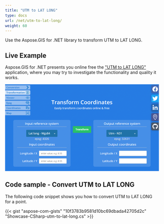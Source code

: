```yaml
---
title: "UTM to LAT LONG"
type: docs
url: /net/utm-to-lat-long/
weight: 60
---
```


Use the Aspose.GIS for .NET library to transform UTM to LAT LONG.

## **Live Example**

Aspose.GIS for .NET presents you online free the ["UTM to LAT LONG"](https://products.aspose.app/gis/transformation/utm-to-lat-long) application, where you may try to investigate the functionality and quality it works.

![transformation coordinates app](transform-coordinates.png)

## **Code sample - Convert UTM to LAT LONG**

The following code snippet shows you how to convert UTM to LAT LONG for a point.

{{< gist "aspose-com-gists" "10f3783b9581d10bc69dbada42705d2c" "Showcase-CSharp-utm-to-lat-long.cs" >}}
